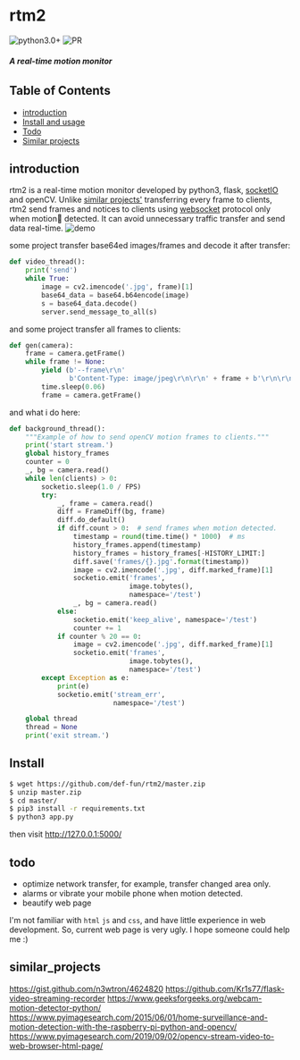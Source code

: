 # rtm2

![python3.0+](https://img.shields.io/badge/python-3.0+-blue)
![PR](https://img.shields.io/badge/PRs-welcome-brightgreen)

###### **A real-time motion monitor**


## Table of Contents
- [introduction](#introduction)
- [Install and usage](#install)
- [Todo](#todo)
- [Similar projects](#similar_projects)

## introduction
rtm2 is a real-time motion monitor developed by python3, flask, [socketIO](https://socket.io/) and openCV.
Unlike [similar projects'](#similar_projects) transferring every frame to clients, rtm2 send frames and notices to clients using [websocket](https://en.wikipedia.org/wiki/WebSocket) protocol only when motion🏃 detected.
It can avoid unnecessary traffic transfer and send data real-time.
![demo](doc/demo1.gif)

some project transfer base64ed images/frames and decode it after transfer:
```python
def video_thread():
    print('send')
    while True:
        image = cv2.imencode('.jpg', frame)[1]
        base64_data = base64.b64encode(image)
        s = base64_data.decode()
        server.send_message_to_all(s)
```

and some project transfer all frames to clients:
```python
def gen(camera):
    frame = camera.getFrame()
    while frame != None:
        yield (b'--frame\r\n'
               b'Content-Type: image/jpeg\r\n\r\n' + frame + b'\r\n\r\n')
        time.sleep(0.06)
        frame = camera.getFrame()
```

and what i do here:
```python
def background_thread():
    """Example of how to send openCV motion frames to clients."""
    print('start stream.')
    global history_frames
    counter = 0
    _, bg = camera.read()
    while len(clients) > 0:
        socketio.sleep(1.0 / FPS)
        try:
            _, frame = camera.read()
            diff = FrameDiff(bg, frame)
            diff.do_default()
            if diff.count > 0:  # send frames when motion detected.
                timestamp = round(time.time() * 1000)  # ms
                history_frames.append(timestamp)
                history_frames = history_frames[-HISTORY_LIMIT:]
                diff.save('frames/{}.jpg'.format(timestamp))
                image = cv2.imencode('.jpg', diff.marked_frame)[1]
                socketio.emit('frames',
                              image.tobytes(),
                              namespace='/test')
                _, bg = camera.read()
            else:
                socketio.emit('keep_alive', namespace='/test')
                counter += 1
            if counter % 20 == 0:
                image = cv2.imencode('.jpg', diff.marked_frame)[1]
                socketio.emit('frames',
                              image.tobytes(),
                              namespace='/test')
        except Exception as e:
            print(e)
            socketio.emit('stream_err',
                          namespace='/test')

    global thread
    thread = None
    print('exit stream.')
```


## Install
```sh
$ wget https://github.com/def-fun/rtm2/master.zip
$ unzip master.zip
$ cd master/
$ pip3 install -r requirements.txt
$ python3 app.py
```
then visit http://127.0.0.1:5000/


## todo
+ optimize network transfer, for example, transfer changed area only.
+ alarms or vibrate your mobile phone when motion detected.
+ beautify web page

I'm not familiar with `html` `js` and `css`, and have little experience in web development.
So, current web page is very ugly. I hope someone could help me :)

## similar_projects
https://gist.github.com/n3wtron/4624820 
https://github.com/Kr1s77/flask-video-streaming-recorder 
https://www.geeksforgeeks.org/webcam-motion-detector-python/ 
https://www.pyimagesearch.com/2015/06/01/home-surveillance-and-motion-detection-with-the-raspberry-pi-python-and-opencv/ 
https://www.pyimagesearch.com/2019/09/02/opencv-stream-video-to-web-browser-html-page/ 
